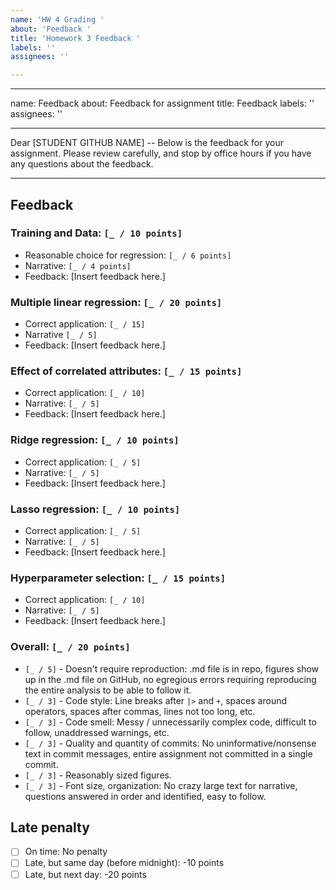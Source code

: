 ```yaml
---
name: 'HW 4 Grading '
about: 'Feedback '
title: 'Homework 3 Feedback '
labels: ''
assignees: ''

---
```


---
name: Feedback
about: Feedback for assignment
title: Feedback
labels: ''
assignees: ''

---

Dear [STUDENT GITHUB NAME] -- Below is the feedback for your assignment. Please review carefully, and stop by office hours if you have any questions about the feedback.

---

## Feedback

### Training and Data: `[_ / 10 points]`

- Reasonable choice for regression: `[_ / 6 points]`
- Narrative: `[_ / 4 points]`
- Feedback: [Insert feedback here.]

### Multiple linear regression: `[_ / 20 points]`

  - Correct application: `[_ / 15]`
  - Narrative `[_ / 5]`
  - Feedback: [Insert feedback here.]

### Effect of correlated attributes: `[_ / 15 points]`

  - Correct application: `[_ / 10]`
  - Narrative: `[_ / 5]`
  - Feedback: [Insert feedback here.]

### Ridge regression: `[_ / 10 points]`

  - Correct application: `[_ / 5]`
  - Narrative: `[_ / 5]`
  - Feedback: [Insert feedback here.]

### Lasso regression: `[_ / 10 points]`

  - Correct application: `[_ / 5]`
  - Narrative: `[_ / 5]`
  - Feedback: [Insert feedback here.]

### Hyperparameter selection: `[_ / 15 points]`

  - Correct application: `[_ / 10]`
  - Narrative: `[_ / 5]`
  - Feedback: [Insert feedback here.]


### Overall: `[_ / 20 points]`

- `[_ / 5]` - Doesn't require reproduction: .md file is in repo, figures show up in the .md file on GitHub, no egregious errors requiring reproducing the entire analysis to be able to follow it.
- `[_ / 3]` - Code style: Line breaks after `|>` and `+`, spaces around operators, spaces after commas, lines not too long, etc.
- `[_ / 3]` - Code smell: Messy / unnecessarily complex code, difficult to follow, unaddressed warnings, etc.
- `[_ / 3]` - Quality and quantity of commits: No uninformative/nonsense text in commit messages, entire assignment not committed in a single commit.
- `[_ / 3]` - Reasonably sized figures.
- `[_ / 3]` - Font size, organization: No crazy large text for narrative, questions answered in order and identified, easy to follow.

## Late penalty

- [ ] On time: No penalty
- [ ] Late, but same day (before midnight): -10 points
- [ ] Late, but next day: -20 points
